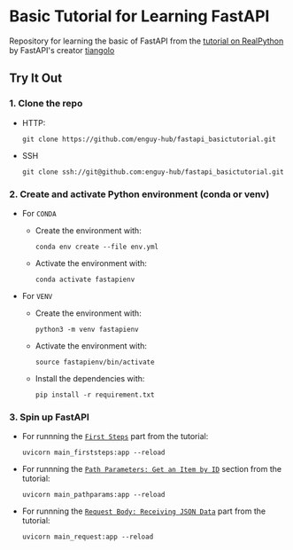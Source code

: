 # Basic Tutorial for Learning FastAPI


Repository for learning the basic of FastAPI from the [tutorial on RealPython](https://realpython.com/fastapi-python-web-apis/) by FastAPI's creator [tiangolo](https://github.com/tiangolo)


## Try It Out

### 1. Clone the repo

- HTTP:

      git clone https://github.com/enguy-hub/fastapi_basictutorial.git

- SSH

      git clone ssh://git@github.com:enguy-hub/fastapi_basictutorial.git

### 2. Create and activate Python environment (conda or venv)

- For `CONDA`

  - Create the environment with:

        conda env create --file env.yml

  - Activate the environment with:

        conda activate fastapienv

- For `VENV`

  - Create the environment with:

        python3 -m venv fastapienv

  - Activate the environment with:

        source fastapienv/bin/activate

  - Install the dependencies with:

        pip install -r requirement.txt

### 3. Spin up FastAPI

- For runnning the [`First Steps`](https://realpython.com/fastapi-python-web-apis/#first-steps) part from the tutorial:

      uvicorn main_firststeps:app --reload

- For runnning the [`Path Parameters: Get an Item by ID`](https://realpython.com/fastapi-python-web-apis/#path-parameters-get-an-item-by-id) section from the tutorial:

      uvicorn main_pathparams:app --reload

- For runnning the [`Request Body: Receiving JSON Data`](https://realpython.com/fastapi-python-web-apis/#request-body-receiving-json-data) part from the tutorial:

      uvicorn main_request:app --reload
